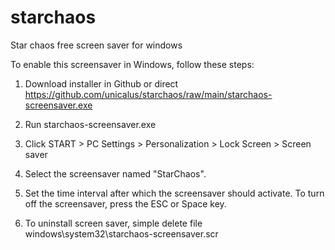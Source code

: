 # starchaos
Star chaos free screen saver for windows

To enable this screensaver in Windows, follow these steps:

1. Download installer in Github or direct https://github.com/unicalus/starchaos/raw/main/starchaos-screensaver.exe

2. Run starchaos-screensaver.exe

3. Click START > PC Settings > Personalization > Lock Screen > Screen saver

4. Select the screensaver named "StarChaos". 

5. Set the time interval after which the screensaver should activate. To turn off the screensaver, press the ESC or Space key.

6. To uninstall screen saver, simple delete file windows\system32\starchaos-screensaver.scr

